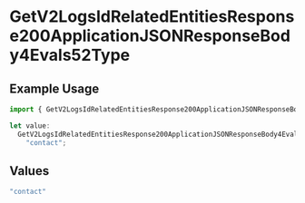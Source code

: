 # GetV2LogsIdRelatedEntitiesResponse200ApplicationJSONResponseBody4Evals52Type

## Example Usage

```typescript
import { GetV2LogsIdRelatedEntitiesResponse200ApplicationJSONResponseBody4Evals52Type } from "orq-poc-typescript-multi-env-version/models/operations";

let value:
  GetV2LogsIdRelatedEntitiesResponse200ApplicationJSONResponseBody4Evals52Type =
    "contact";
```

## Values

```typescript
"contact"
```